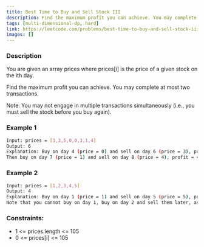 ```yaml
---
title: Best Time to Buy and Sell Stock III
description: Find the maximum profit you can achieve. You may complete at most two transactions.
tags: [multi-dimensional-dp, hard]
link: https://leetcode.com/problems/best-time-to-buy-and-sell-stock-iii
images: []
---
```


### Description

You are given an array prices where prices[i] is the price of a given stock on the ith day.

Find the maximum profit you can achieve. You may complete at most two transactions.

Note: You may not engage in multiple transactions simultaneously (i.e., you must sell the stock before you buy again).

 

### Example 1

```bash
Input: prices = [3,3,5,0,0,3,1,4]
Output: 6
Explanation: Buy on day 4 (price = 0) and sell on day 6 (price = 3), profit = 3-0 = 3.
Then buy on day 7 (price = 1) and sell on day 8 (price = 4), profit = 4-1 = 3.
```

### Example 2

```bash
Input: prices = [1,2,3,4,5]
Output: 4
Explanation: Buy on day 1 (price = 1) and sell on day 5 (price = 5), profit = 5-1 = 4.
Note that you cannot buy on day 1, buy on day 2 and sell them later, as you are engaging multiple transactions at the same time. You must sell before buying again.
```

### Constraints:

- 1 <= prices.length <= 105
- 0 <= prices[i] <= 105